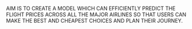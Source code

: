 AIM IS TO CREATE A MODEL WHICH CAN EFFICIENTLY PREDICT THE FLIGHT PRICES ACROSS ALL THE MAJOR AIRLINES SO THAT USERS CAN MAKE THE BEST AND CHEAPEST CHOICES AND PLAN THEIR JOURNEY.
